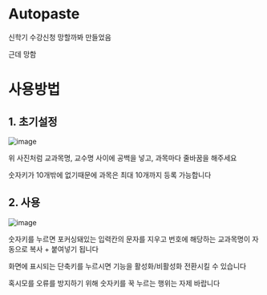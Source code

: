 # Autopaste
신학기 수강신청 망할까봐 만들었음

근데 망함

# 사용방법

## 1. 초기설정

![image](https://github.com/user-attachments/assets/4e17fd7f-0377-41d3-9f25-c5a2cf9036ca)



위 사진처럼 교과목명, 교수명 사이에 공백을 넣고, 과목마다 줄바꿈을 해주세요

숫자키가 10개밖에 없기때문에 과목은 최대 10개까지 등록 가능합니다

## 2. 사용

![image](https://github.com/user-attachments/assets/494c7fdc-9ba4-4d3d-8915-7e8b5381f78d)


숫자키를 누르면 포커싱돼있는 입력칸의 문자를 지우고 번호에 해당하는 교과목명이 자동으로 복사 + 붙여넣기 됩니다

화면에 표시되는 단축키를 누르시면 기능을 활성화/비활성화 전환시킬 수 있습니다

혹시모를 오류를 방지하기 위해 숫자키를 꾹 누르는 행위는 자제 바랍니다
